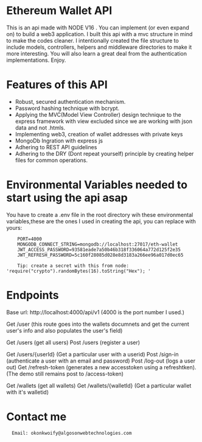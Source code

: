 # Ethereum Wallet API
 This is an api made with NODE V16 . You can implement (or even expand on) to build a web3 application. I built this api with a mvc structure in mind to make the codes cleaner. I intentionally created the file structure to include models, controllers, helpers and middleware directories to make it more interesting.
  You will also learn a great deal from the authentication implementations.
 Enjoy. 

# Features of this API

 * Robust, secured authentication mechanism. 
 * Password hashing technique with bcrypt.
 * Applying the MVC(Model View Controller) design technique to the express framework with view excluded since we are working with json data and not .htmls. 
 * Implementing web3, creation of wallet addresses with private keys 
 * MongoDb Ingration with express js
 * Adhering to REST API guidelines
 * Adhering to the DRY (Dont repeat yourself) principle by creating helper files for common operations.
# Environmental Variables needed to start using the api asap
  You have to create a .env file in the root directory wih these environmental variables,these are the ones I used in creating the api, you can replace with yours:

        PORT=4000
        MONGODB_CONNECT_STRING=mongodb://localhost:27017/eth-wallet
        JWT_ACCESS_PASSWORD=93581eade7a50b46b318f336064a772d125f2e35
        JWT_REFRESH_PASSWORD=5c160f28085d028e8d3183a266ee96a017d0ec65

        Tip: create a secret with this from node: 'require("crypto").randomBytes(16).toString("Hex"); '

# Endpoints

  

   Base url: http://localhost:4000/api/v1 (4000 is the port number I used.)

   Get /user (this route goes into the wallets documnets and get the current user's info and also populates the      user's field)

   Get /users (get all users)
   Post /users (register a user)

   Get /users/{userId} (Get a particular user with a userid)
   Post /sign-in (authenticate a user with an email and password)
   Post /log-out (logs a user out)
   Get /refresh-token (generates a new accesstoken using a refreshtken). (The demo still remains post to /access-token)
   
   Get /wallets (get all wallets)
   Get /wallets/{walletId} (Get a particular wallet with it's walletid)



   # Contact me

      Email: okonkwoify@algosonwebtechnologies.com

        
